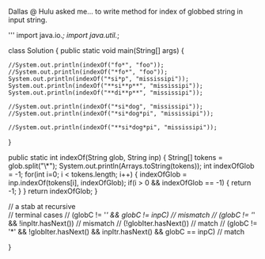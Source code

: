 Dallas @ Hulu asked me... to write method for index of globbed string in input string.

'''
import java.io.*;
import java.util.*;

class Solution {
  public static void main(String[] args) {
   
    //System.out.println(indexOf("fo*", "foo"));
    //System.out.println(indexOf("*fo*", "foo"));
    System.out.println(indexOf("*si*p", "mississipi"));
    System.out.println(indexOf("**si**p**", "mississipi"));
    System.out.println(indexOf("**di**p**", "mississipi"));
    
    //System.out.println(indexOf("*si*dog", "mississipi"));
    //System.out.println(indexOf("*si*dog*pi", "mississipi"));
    
    //System.out.println(indexOf("**si*dog*pi", "mississipi"));
    
  }
  
  public static int indexOf(String glob, String inp)
  {
    String[] tokens = glob.split("\\*");
    System.out.println(Arrays.toString(tokens));
    int indexOfGlob = -1;
    for(int i=0; i < tokens.length; i++)
    {
       indexOfGlob = inp.indexOf(tokens[i], indexOfGlob);
       if(i > 0 && indexOfGlob == -1)
       {
         return -1; 
       }
    }
     return indexOfGlob;
  }
  
// a stab at recursive  
  // terminal cases
  // (globC != '*' && globC != inpC)
  //      mismatch
  // (globC != '*' && !inpItr.hasNext())
  //      mismatch 
  // (!globIter.hasNext())
  //      match
  // (globC != '*' && !globIter.hasNext() && inpItr.hasNext() && globC == inpC)
  //      match 

}
```
